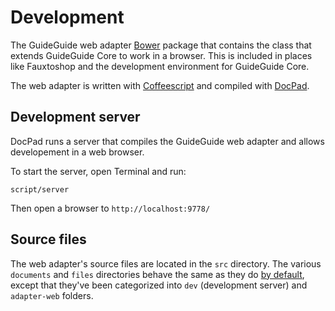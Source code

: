 # Development

The GuideGuide web adapter [Bower](http://bower.io/) package that contains the class that extends GuideGuide Core to work in a browser. This is included in places like Fauxtoshop and the development environment for GuideGuide Core.

The web adapter is written with [Coffeescript](http://coffeescript.org/) and compiled with [DocPad](http://docpad.org/).

## Development server

DocPad runs a server that compiles the GuideGuide web adapter and allows developement in a web browser.

To start the server, open Terminal and run:

```
script/server
```

Then open a browser to `http://localhost:9778/`

## Source files

The web adapter's source files are located in the `src` directory. The various `documents` and `files` directories behave the same as they do [by default](http://docpad.org/docs/overview), except that they've been categorized into `dev` (development server) and `adapter-web` folders.
